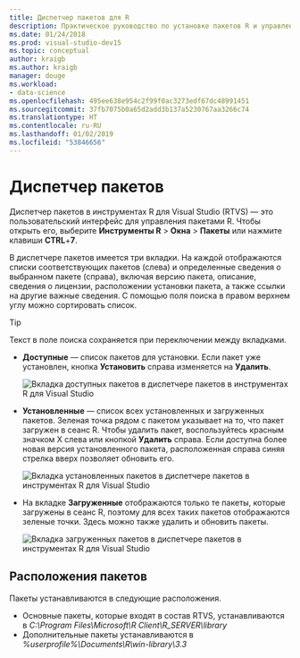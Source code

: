 ```yaml
---
title: Диспетчер пакетов для R
description: Практическое руководство по установке пакетов R и управление ими с помощью диспетчера пакетов R в Visual Studio.
ms.date: 01/24/2018
ms.prod: visual-studio-dev15
ms.topic: conceptual
author: kraigb
ms.author: kraigb
manager: douge
ms.workload:
- data-science
ms.openlocfilehash: 495ee638e954c2f99f0ac3273edf67dc48991451
ms.sourcegitcommit: 37fb7075b0a65d2add3b137a5230767aa3266c74
ms.translationtype: HT
ms.contentlocale: ru-RU
ms.lasthandoff: 01/02/2019
ms.locfileid: "53846656"
---
```

# <a name="package-manager"></a>Диспетчер пакетов

Диспетчер пакетов в инструментах R для Visual Studio (RTVS) — это пользовательский интерфейс для управления пакетами R. Чтобы открыть его, выберите **Инструменты R** > **Окна** > **Пакеты** или нажмите клавиши **CTRL**+**7**.

В диспетчере пакетов имеется три вкладки. На каждой отображаются списки соответствующих пакетов (слева) и определенные сведения о выбранном пакете (справа), включая версию пакета, описание, сведения о лицензии, расположении установки пакета, а также ссылки на другие важные сведения. С помощью поля поиска в правом верхнем углу можно сортировать список.

> [!Tip]
> Текст в поле поиска сохраняется при переключении между вкладками.

- **Доступные** — список пакетов для установки. Если пакет уже установлен, кнопка **Установить** справа изменяется на **Удалить**.

    ![Вкладка доступных пакетов в диспетчере пакетов в инструментах R для Visual Studio](media/package-manager-available.png)

- **Установленные** — список всех установленных и загруженных пакетов. Зеленая точка рядом с пакетом указывает на то, что пакет загружен в сеанс R. Чтобы удалить пакет, воспользуйтесь красным значком X слева или кнопкой **Удалить** справа. Если доступна более новая версия установленного пакета, расположенная справа синяя стрелка вверх позволяет обновить его.

    ![Вкладка установленных пакетов в диспетчере пакетов в инструментах R для Visual Studio](media/package-manager-installed.png)

- На вкладке **Загруженные** отображаются только те пакеты, которые загружены в сеанс R, поэтому для всех таких пакетов отображаются зеленые точки. Здесь можно также удалить и обновить пакеты.

    ![Вкладка загруженных пакетов в диспетчере пакетов в инструментах R для Visual Studio](media/package-manager-loaded.png)

## <a name="package-locations"></a>Расположения пакетов

Пакеты устанавливаются в следующие расположения.

- Основные пакеты, которые входят в состав RTVS, устанавливаются в *C:\Program Files\Microsoft\R Client\R_SERVER\library*
- Дополнительные пакеты устанавливаются в *%userprofile%\Documents\R\win-library\3.3*
